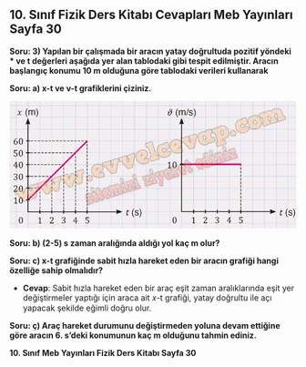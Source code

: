 ## 10. Sınıf Fizik Ders Kitabı Cevapları Meb Yayınları Sayfa 30

**Soru: 3) Yapılan bir çalışmada bir aracın yatay doğrultuda pozitif yöndeki \* ve t değerleri aşağıda yer alan tablodaki gibi tespit edilmiştir. Aracın başlangıç konumu 10 m olduğuna göre tablodaki verileri kullanarak**

**Soru: a) x-t ve ν-t grafiklerini çiziniz.**

![](./image1.webp)

**Soru: b) (2-5) s zaman aralığında aldığı yol kaç m olur?**

**Soru: c) x-t grafiğinde sabit hızla hareket eden bir aracın grafiği hangi özelliğe sahip olmalıdır?**

* **Cevap**: Sabit hızla hareket eden bir araç eşit zaman aralıklarında eşit yer değiştirmeler yaptığı için araca ait 𝑥-t grafiği, yatay doğrultu ile açı yapacak şekilde eğimli doğru olur.

**Soru: ç) Araç hareket durumunu değiştirmeden yoluna devam ettiğine göre aracın 6. s’deki konumunun kaç m olduğunu tahmin ediniz.**

**10. Sınıf Meb Yayınları Fizik Ders Kitabı Sayfa 30**